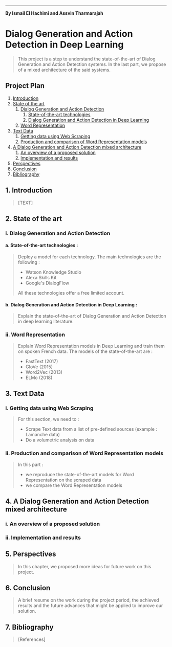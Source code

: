 ____
**By Ismail El Hachimi and Assvin Tharmarajah**

# Dialog Generation and Action Detection in Deep Learning

> This project is a step to understand the state-of-the-art of Dialog Generation and Action Detection systems. In the last part, we propose of a mixed architecture of the said systems.

## Project Plan
1. [Introduction](#1-introduction)
2. [State of the art](#2-state-of-the-art)
    1. [Dialog Generation and Action Detection](#i-dialog-generation-and-action-detection)
    	1. [State-of-the-art technologies](#a-state-of-the-art-technologies-)
    	2. [Dialog Generation and Action Detection in Deep Learning](#b-dialog-generation-and-action-detection-in-deep-learning-)
    2. [Word Representation](#ii-word-representation)
3. [Text Data](#3-text-data)
    1. [Getting data using Web Scraping](#i-getting-data-using-web-scraping)
    2. [Production and comparison of Word Representation models](#ii-production-and-comparison-of-word-representation-models)
4. [A Dialog Generation and Action Detection mixed architecture](#4-a-dialog-generation-and-action-detection-mixed-architecture)
    1. [An overview of a proposed solution](#i-an-overview-of-a-proposed-solution)
    2. [Implementation and results](#ii-implementation-and-results)
5. [Perspectives](#5-perspectives)
6. [Conclusion](6-conclusion)
7. [Bibliography](#7-bibliography)

## 1. Introduction

> [TEXT]

## 2. State of the art

### i. Dialog Generation and Action Detection

#### a. State-of-the-art technologies : 

> Deploy a model for each technology. The main technologies are the following :
>	- Watson Knowledge Studio 
>   - Alexa Skills Kit 
>   - Google's DialogFlow
> 
> All these technologies offer a free limited account.

#### b. Dialog Generation and Action Detection in Deep Learning :

> Explain the state-of-the-art of Dialog Generation and Action Detection in deep learning literature. 

### ii. Word Representation

> Explain Word Representation models in Deep Learning and train them on spoken French data. The models of the state-of-the-art are :
>	- FastText (2017)
>	- GloVe (2015)
>	- Word2Vec (2013)
>	- ELMo (2018)

## 3. Text Data

### i. Getting data using Web Scraping

> For this section, we need to :
>	- Scrape Text data from a list of pre-defined sources (example : Lamanche data)
>	- Do a volumetric analysis on data


### ii. Production and comparison of Word Representation models

> In this part : 
>	- we reproduce the state-of-the-art models for Word Representation on the scraped data
>	- we compare the Word Representation models

## 4. A Dialog Generation and Action Detection mixed architecture

### i. An overview of a proposed solution

### ii. Implementation and results

## 5. Perspectives

> In this chapter, we proposed more ideas for future work on this project. 

## 6. Conclusion

> A brief resume on the work during the project period, the achieved results and the future advances that might be applied to improve our solution.

## 7. Bibliography

> [References]
